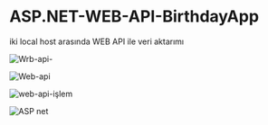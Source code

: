 # ASP.NET-WEB-API-BirthdayApp
iki local host arasında WEB API ile veri aktarımı

![Wrb-api-](https://github.com/kubilayytpkts/ASP.NET-WEB-API-BirthdayApp/assets/119957098/35c55d3a-0bbc-4ef3-95dd-a3a8cefd4127)

![Web-api](https://github.com/kubilayytpkts/ASP.NET-WEB-API-BirthdayApp/assets/119957098/db45a424-65bc-4ac7-869f-963f7f5fddb1)

![web-api-işlem](https://github.com/kubilayytpkts/ASP.NET-WEB-API-BirthdayApp/assets/119957098/de2af8ef-18b3-43d6-afdd-b26601c8ca04)

![ASP net](https://github.com/kubilayytpkts/ASP.NET-WEB-API-BirthdayApp/assets/119957098/1a4b2ccd-ecab-4f04-95df-2ebaaccabb31)
